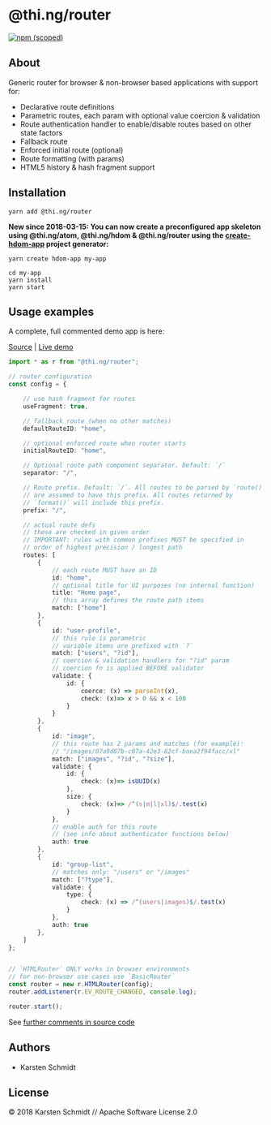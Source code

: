 # @thi.ng/router

[![npm (scoped)](https://img.shields.io/npm/v/@thi.ng/router.svg)](https://www.npmjs.com/package/@thi.ng/router)

## About

Generic router for browser & non-browser based applications with support for:

- Declarative route definitions
- Parametric routes, each param with optional value coercion & validation
- Route authentication handler to enable/disable routes based on other state factors
- Fallback route
- Enforced initial route (optional)
- Route formatting (with params)
- HTML5 history & hash fragment support

## Installation

```
yarn add @thi.ng/router
```

**New since 2018-03-15: You can now create a preconfigured app skeleton
using @thi.ng/atom, @thi.ng/hdom & @thi.ng/router using the
[create-hdom-app](https://github.com/thi-ng/create-hdom-app) project generator:**

```
yarn create hdom-app my-app

cd my-app
yarn install
yarn start
```

## Usage examples

A complete, full commented demo app is here:

[Source](https://github.com/thi-ng/umbrella/blob/master/examples/router-basics/) | [Live demo](http://demo.thi.ng/umbrella/router-basics/)

```typescript
import * as r from "@thi.ng/router";

// router configuration
const config = {

    // use hash fragment for routes
    useFragment: true,

    // fallback route (when no other matches)
    defaultRouteID: "home",

    // optional enforced route when router starts
    initialRouteID: "home",

    // Optional route path component separator. Default: `/`
    separator: "/",

    // Route prefix. Default: `/`. All routes to be parsed by `route()`
    // are assumed to have this prefix. All routes returned by
    // `format()` will include this prefix.
    prefix: "/",

    // actual route defs
    // these are checked in given order
    // IMPORTANT: rules with common prefixes MUST be specified in
    // order of highest precision / longest path
    routes: [
        {
            // each route MUST have an ID
            id: "home",
            // optional title for UI purposes (no internal function)
            title: "Home page",
            // this array defines the route path items
            match: ["home"]
        },
        {
            id: "user-profile",
            // this rule is parametric
            // variable items are prefixed with `?`
            match: ["users", "?id"],
            // coercion & validation handlers for "?id" param
            // coercion fn is applied BEFORE validator
            validate: {
                id: {
                    coerce: (x) => parseInt(x),
                    check: (x)=> x > 0 && x < 100
                }
            }
        },
        {
            id: "image",
            // this route has 2 params and matches (for example):
            // "/images/07a9d87b-c07a-42e3-82cf-baea2f94facc/xl"
            match: ["images", "?id", "?size"],
            validate: {
                id: {
                    check: (x)=> isUUID(x)
                },
                size: {
                    check: (x)=> /^(s|m|l|xl)$/.test(x)
                }
            },
            // enable auth for this route
            // (see info about authenticator functions below)
            auth: true
        },
        {
            id: "group-list",
            // matches only: "/users" or "/images"
            match: ["?type"],
            validate: {
                type: {
                    check: (x) => /^(users|images)$/.test(x)
                }
            },
            auth: true
        },
    ]
};


// `HTMLRouter` ONLY works in browser environments
// for non-browser use cases use `BasicRouter`
const router = new r.HTMLRouter(config);
router.addListener(r.EV_ROUTE_CHANGED, console.log);

router.start();
```

See [further comments in source code](https://github.com/thi-ng/umbrella/blob/master/packages/router/src/api.ts)

## Authors

- Karsten Schmidt

## License

&copy; 2018 Karsten Schmidt // Apache Software License 2.0
